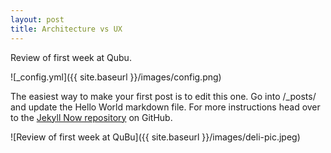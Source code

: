 ```yaml
---
layout: post
title: Architecture vs UX
---
```


Review of first week at Qubu.

![_config.yml]({{ site.baseurl }}/images/config.png)

The easiest way to make your first post is to edit this one. Go into /_posts/ and update the Hello World markdown file. For more instructions head over to the [Jekyll Now repository](https://github.com/barryclark/jekyll-now) on GitHub.

![Review of first week at QuBu]({{ site.baseurl }}/images/deli-pic.jpeg)